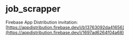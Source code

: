 # job_scrapper

Firebase App Distribution invitation: [https://appdistribution.firebase.dev/i/b13763092da41656](https://appdistribution.firebase.dev/i/1697ad6264f04a68)
